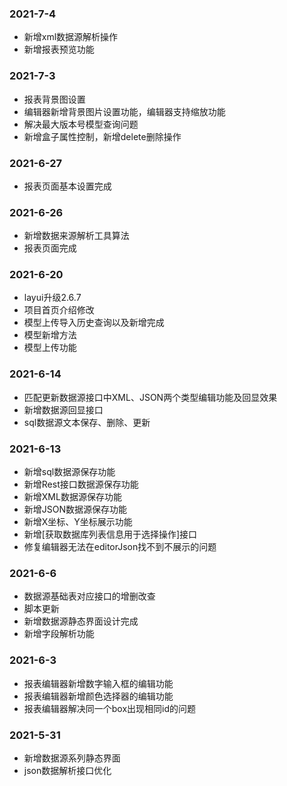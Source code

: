 
### 2021-7-4

- 新增xml数据源解析操作
- 新增报表预览功能

### 2021-7-3

- 报表背景图设置
- 编辑器新增背景图片设置功能，编辑器支持缩放功能
- 解决最大版本号模型查询问题
- 新增盒子属性控制，新增delete删除操作

### 2021-6-27

- 报表页面基本设置完成

### 2021-6-26

- 新增数据来源解析工具算法
- 报表页面完成

### 2021-6-20

- layui升级2.6.7
- 项目首页介绍修改
- 模型上传导入历史查询以及新增完成
- 模型新增方法
- 模型上传功能

### 2021-6-14

- 匹配更新数据源接口中XML、JSON两个类型编辑功能及回显效果
- 新增数据源回显接口
- sql数据源文本保存、删除、更新

### 2021-6-13

- 新增sql数据源保存功能
- 新增Rest接口数据源保存功能
- 新增XML数据源保存功能
- 新增JSON数据源保存功能
- 新增X坐标、Y坐标展示功能 
- 新增[获取数据库列表信息用于选择操作]接口
- 修复编辑器无法在editorJson找不到不展示的问题

### 2021-6-6

- 数据源基础表对应接口的增删改查
- 脚本更新
- 新增数据源静态界面设计完成
- 新增字段解析功能

### 2021-6-3

- 报表编辑器新增数字输入框的编辑功能
- 报表编辑器新增颜色选择器的编辑功能
- 报表编辑器解决同一个box出现相同id的问题

### 2021-5-31

- 新增数据源系列静态界面
- json数据解析接口优化